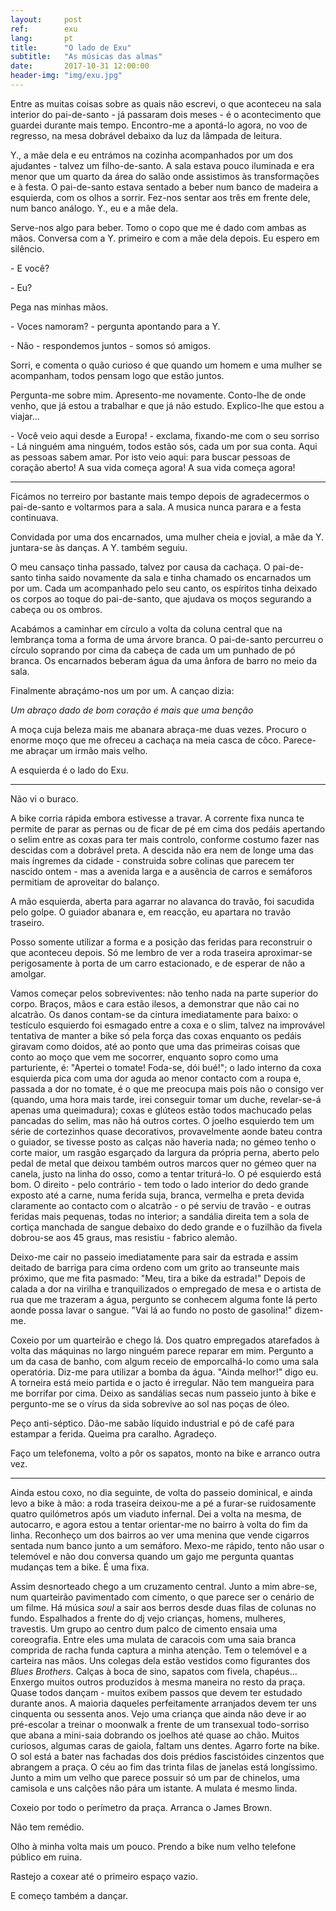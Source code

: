 ```yaml
---
layout:     post
ref:		exu
lang: 		pt
title:      "O lado de Exu"
subtitle:   "As músicas das almas"
date:       2017-10-31 12:00:00
header-img: "img/exu.jpg"
---
```


Entre as muitas coisas sobre as quais não escrevi, o que aconteceu na sala interior do pai-de-santo - já passaram dois meses - é o acontecimento que guardei durante mais tempo. Encontro-me a apontá-lo agora, no voo de regresso, na mesa dobrável debaixo da luz da lâmpada de leitura.

Y., a mãe dela e eu entrámos na cozinha acompanhados por um dos ajudantes - talvez um filho-de-santo. A sala estava pouco iluminada e era menor que um quarto da área do salão onde assistimos às transformações e à festa. O pai-de-santo estava sentado a beber num banco de madeira a esquierda, com os olhos a sorrir. Fez-nos sentar aos três em frente dele, num banco análogo. Y., eu e a mãe dela.

Serve-nos algo para beber. Tomo o copo que me é dado com ambas as mãos. Conversa com a Y. primeiro e com a mãe dela depois. Eu espero em silêncio.

\- E você?

\- Eu?

Pega nas minhas mãos.

\- Voces namoram? - pergunta apontando para a Y.

\- Não - respondemos juntos - somos só amigos.

Sorri, e comenta o quão curioso é que quando um homem e uma mulher se acompanham, todos pensam logo que estão juntos.

Pergunta-me sobre mim. Apresento-me novamente. Conto-lhe de onde venho, que já estou a trabalhar e que já não estudo. Explico-lhe que estou a viajar...

\- Você veio aqui desde a Europa! - exclama, fixando-me com o seu sorriso - Lá ninguém ama ninguém, todos estão sós, cada um por sua conta. Aqui as pessoas sabem amar. Por isto veio aqui: para buscar pessoas de coração aberto! A sua vida começa agora! A sua vida começa agora!

---

Ficámos no terreiro por bastante mais tempo depois de agradecermos o pai-de-santo e voltarmos para a sala. A musica nunca parara e a festa continuava.

Convidada por uma dos encarnados, uma mulher cheia e jovial, a mãe da Y. juntara-se às danças. A Y. também seguiu.

O meu cansaço tinha passado, talvez por causa da cachaça. O pai-de-santo tinha saido novamente da sala e tinha chamado os encarnados um por um. Cada um acompanhado pelo seu canto, os espíritos tinha deixado os corpos ao toque do pai-de-santo, que ajudava os moços segurando a cabeça ou os ombros.

Acabámos a caminhar em círculo a volta da coluna central que na lembrança toma a forma de uma árvore branca. O pai-de-santo percurreu o círculo soprando por cima da cabeça de cada um um punhado de pó branca. Os encarnados beberam água da uma ânfora de barro no meio da sala.

Finalmente abraçámo-nos um por um. A cançao dizia: 

*Um abraço dado de bom coração é mais que uma benção*

A moça cuja beleza mais me abanara abraça-me duas vezes. Procuro o enorme moço que me ofreceu a cachaça na meia casca de côco. Parece-me abraçar um irmão mais velho.

A esquierda é o lado do Exu.

---

Não vi o buraco. 

A bike corria rápida embora estivesse a travar. A corrente fixa nunca te permite de parar as pernas ou de ficar de pé em cima dos pedáis apertando o selim entre as coxas para ter mais controlo, conforme costumo fazer nas descidas com a dobrável preta. A descida não era nem de longe uma das mais íngremes da cidade - construida sobre colinas que parecem ter nascido ontem - mas a avenida larga e a ausência de carros e semáforos permitiam de aproveitar do balanço.

A mão esquierda, aberta para agarrar no alavanca do travão, foi sacudida pelo golpe. O guiador abanara e, em reacção, eu apartara no travão traseiro.

Posso somente utilizar a forma e a posição das feridas para reconstruir o que aconteceu depois. Só me lembro de ver a roda traseira aproximar-se perigosamente à porta de um carro estacionado, e de esperar de não a amolgar.

Vamos começar pelos sobreviventes: não tenho nada na parte superior do corpo. Braços, mãos e cara estão ilesos, a demonstrar que não cai no alcatrão. Os danos contam-se da cintura imediatamente para baixo: o testículo esquierdo foi esmagado entre a coxa e o slim, talvez na improvável tentativa de manter a bike só pela força das coxas enquanto os pedáis giravam como doidos, até ao ponto que uma das primeiras coisas que conto ao moço que vem me socorrer, enquanto sopro como uma parturiente, é: "Apertei o tomate! Foda-se, dói bué!"; o lado interno da coxa esquierda pica com uma dor aguda ao menor contacto com a roupa e, passada a dor no tomate, é o que me preocupa mais pois não o consigo ver (quando, uma hora mais tarde, irei conseguir tomar um duche, revelar-se-á apenas uma queimadura); coxas e glúteos estão todos machucado pelas pancadas do selim, mas não há outros cortes. O joelho esquierdo tem um série de cortezinhos quase decorativos, provavelmente aonde bateu contra o guiador, se tivesse posto as calças não haveria nada; no gémeo tenho o corte maior, um rasgão esgarçado da largura da própria perna, aberto pelo pedal de metal que deixou também outros marcos quer no gémeo quer na canela, justo na linha do osso, como a tentar triturá-lo. O pé esquierdo está bom. O direito - pelo contrário - tem todo o lado interior do dedo grande exposto até a carne, numa ferida suja, branca, vermelha e preta devida claramente ao contacto com o alcatrão - o pé serviu de travão - e outras feridas mais pequenas, todas no interior; a sandália direita tem a sola de cortiça manchada de sangue debaixo do dedo grande e o fuzilhão da fivela dobrou-se aos 45 graus, mas resistiu - fabrico alemão.

Deixo-me cair no passeio imediatamente para sair da estrada e assim deitado de barriga para cima ordeno com um grito ao transeunte mais próximo, que me fita pasmado: "Meu, tira a bike da estrada!" Depois de calada a dor na virilha e tranquilizados o empregado de mesa e o artista de rua que me trazeram a água, pergunto se conhecem alguma fonte lá perto aonde possa lavar o sangue. "Vai lá ao fundo no posto de gasolina!" dizem-me.

Coxeio por um quarteirão e chego lá. Dos quatro empregados atarefados à volta das máquinas no largo ninguém parece reparar em mim. Pergunto a um da casa de banho, com algum receio de 	emporcalhá-lo como uma sala operatória. Diz-me para utilizar a bomba da água. "Ainda melhor!" digo eu. A torneira está meio partida e o jacto é irregular. Não tem mangueira para me borrifar por cima. Deixo as sandálias secas num passeio junto à bike e pergunto-me se o vírus da sida sobrevive ao sol nas poças de óleo.

Peço anti-séptico. Dão-me sabão líquido industrial e pó de café para estampar a ferida. Queima pra caralho. Agradeço.

Faço um telefonema, volto a pôr os sapatos, monto na bike e arranco outra vez.

---

Ainda estou coxo, no dia seguinte, de volta do passeio dominical, e ainda levo a bike à mão: a roda traseira deixou-me a pé a furar-se ruidosamente quatro quilómetros após um viaduto infernal. Dei a volta na mesma, de autocarro, e agora estou a tentar orientar-me no bairro à volta do fim da linha. Reconheço um dos bairros ao ver uma menina que vende cigarros sentada num banco junto a um semáforo. Mexo-me rápido, tento não usar o telemóvel e não dou conversa quando um gajo me pergunta quantas mudanças tem a bike. É uma fixa.

Assim desnorteado chego a um cruzamento central. Junto a mim abre-se, num quarteirão pavimentado com cimento, o que parece ser o cenário de um filme. Há música *soul* a sair aos berros desde duas filas de colunas no fundo. Espalhados a frente do dj vejo crianças, homens, mulheres, travestis. Um grupo ao centro dum palco de cimento ensaia uma coreografia. Entre eles uma mulata de caracois com uma saia branca comprida de racha funda captura a minha atenção. Tem o telemóvel e a carteira nas mãos. Uns colegas dela estão vestidos como figurantes dos *Blues Brothers*. Calças à boca de sino, sapatos com fivela, chapéus... Enxergo muitos outros produzidos à mesma maneira no resto da praça. Quase todos dançam - muitos exibem passos que devem ter estudado durante anos. A maioria daqueles perfeitamente arranjados devem ter uns cinquenta ou sessenta anos. Vejo uma criança que ainda não deve ir ao pré-escolar a treinar o moonwalk a frente de um transexual todo-sorriso que abana a mini-saia dobrando os joelhos até quase ao chão. Muitos curiosos, algumas caras de gaiola, faltam uns dentes. Agarro forte na bike. O sol está a bater nas fachadas dos dois prédios fascistóides cinzentos que abrangem a praça. O céu ao fim das trinta filas de janelas está longíssimo. Junto a mim um velho que parece possuir só um par de chinelos, uma camisola e uns calções não pára um istante. A mulata é mesmo linda.

Coxeio por todo o perímetro da praça. Arranca o James Brown.

Não tem remédio. 

Olho à minha volta mais um pouco. Prendo a bike num velho telefone público em ruina.

Rastejo a coxear até o primeiro espaço vazio.

E começo também a dançar.
